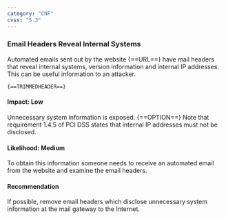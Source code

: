 ```yaml
---
category: "CNF"
cvss: "5.3"
---
```

### Email Headers Reveal Internal Systems
Automated emails sent out by the website {==URL==} have mail headers that reveal internal systems, version information and internal IP addresses. This can be useful information to an attacker.

```
{==TRIMMEDHEADER==}
```
#### Impact: Low
Unnecessary system information is exposed. {==OPTION==} Note that requirement 1.4.5 of PCI DSS states that internal IP addresses must not be disclosed.
#### Likelihood: Medium
To obtain this information someone needs to receive an automated email from the website and examine the email headers.
#### Recommendation
If possible, remove email headers which disclose unnecessary system information at the mail gateway to the Internet.
